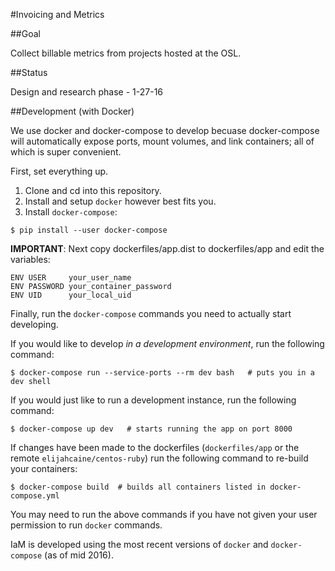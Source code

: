 #Invoicing and Metrics


##Goal

Collect billable metrics from projects hosted at the OSL.


##Status

Design and research phase - 1-27-16

##Development (with Docker)

We use docker and docker-compose to develop becuase docker-compose will
automatically expose ports, mount volumes, and link containers; all of which is
super convenient.

First, set everything up.

1. Clone and cd into this repository.
2. Install and setup `docker` however best fits you.
3. Install `docker-compose`:

```
$ pip install --user docker-compose
```

**IMPORTANT**: Next copy dockerfiles/app.dist to dockerfiles/app and edit the
variables:

```
ENV USER     your_user_name
ENV PASSWORD your_container_password
ENV UID      your_local_uid
```

Finally, run the `docker-compose` commands you need to actually start
developing.

If you would like to develop *in a development environment*, run the following
command:

```
$ docker-compose run --service-ports --rm dev bash   # puts you in a dev shell
```

If you would just like to run a development instance, run the following
command:

```
$ docker-compose up dev   # starts running the app on port 8000
```

If changes have been made to the dockerfiles (`dockerfiles/app` or the remote
`elijahcaine/centos-ruby`) run the following command to re-build your
containers:

```
$ docker-compose build  # builds all containers listed in docker-compose.yml
```

You may need to run the above commands if you have not given your user
permission to run `docker` commands.

IaM is developed using the most recent versions of `docker` and
`docker-compose` (as of mid 2016).

